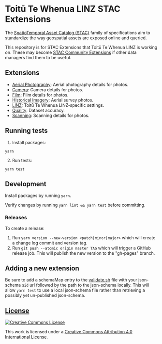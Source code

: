 # Toitū Te Whenua LINZ STAC Extensions

The
[SpatioTemporal Asset Catalog (STAC)](https://github.com/radiantearth/stac-spec)
family of specifications aim to standardize the way geospatial assets are
exposed online and queried.

This repository is for STAC Extensions that Toitū Te Whenua LINZ is working on.
These may become [STAC Community Extensions](https://github.com/stac-extensions)
if other data managers find them to be useful.

## Extensions

- [Aerial Photography](/v0.0.15/aerial-photo/): Aerial photography details for photos.
- [Camera](/v0.0.15/camera/): Camera details for photos.
- [Film](/v0.0.15/film/): Film details for photos.
- [Historical Imagery](/v0.0.15/historical-imagery/): Aerial survey photos.
- [LINZ](/v0.0.15/linz/): Toitū Te Whenua LINZ-specific settings.
- [Quality](/v0.0.15/quality/): Dataset accuracy.
- [Scanning](/v0.0.15/scanning/): Scanning details for photos.

## Running tests

1. Install packages:

```shell
yarn
```

2. Run tests:

```shell
yarn test
```

## Development

Install packages by running `yarn`.

Verify changes by running `yarn lint && yarn test` before committing.

### Releases

To create a release:

1. Run `yarn version --new-version <patch|minor|major>` which will create a change log commit and version tag.
2. Run `git push --atomic origin master TAG` which will trigger a GitHub release job. This will publish the new version to the "gh-pages" branch.

## Adding a new extension

Be sure to add a schemaMap entry to the
[validate.sh](https://github.com/linz/stac/blob/master/validate.sh) file with your json-schema
`$id` url followed by the path to the json-schema locally. This will allow
`yarn test` to use a local json-schema file rather than retrieving a possibly yet
un-published json-schema.

## [License](/LICENSE)

[![Creative Commons License](https://i.creativecommons.org/l/by/4.0/88x31.png)](https://creativecommons.org/licenses/by/4.0/)

This work is licensed under a
[Creative Commons Attribution 4.0 International License](https://creativecommons.org/licenses/by/4.0/).
